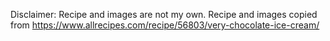 Disclaimer: 
Recipe and images are not my own. Recipe and images copied from https://www.allrecipes.com/recipe/56803/very-chocolate-ice-cream/
